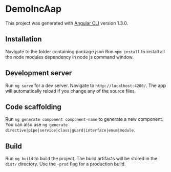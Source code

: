 # DemoIncAap

This project was generated with [Angular CLI](https://github.com/angular/angular-cli) version 1.3.0.

## Installation
Navigate to the folder containing package.json
Run `npm install` to install all the node modules dependency in node js command window.

## Development server

Run `ng serve` for a dev server. Navigate to `http://localhost:4200/`. The app will automatically reload if you change any of the source files.

## Code scaffolding

Run `ng generate component component-name` to generate a new component. You can also use `ng generate directive|pipe|service|class|guard|interface|enum|module`.

## Build

Run `ng build` to build the project. The build artifacts will be stored in the `dist/` directory. Use the `-prod` flag for a production build.
